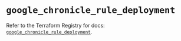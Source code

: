 # `google_chronicle_rule_deployment`

Refer to the Terraform Registry for docs: [`google_chronicle_rule_deployment`](https://registry.terraform.io/providers/hashicorp/google/6.30.0/docs/resources/chronicle_rule_deployment).
